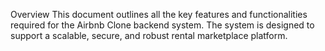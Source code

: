 Overview
This document outlines all the key features and functionalities required for the Airbnb Clone backend system. The system is designed to support a scalable, secure, and robust rental marketplace platform.
